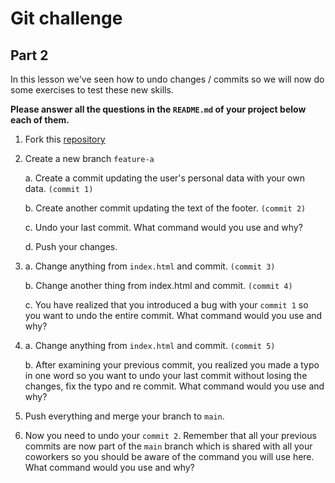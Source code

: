 # Git challenge

## Part 2

In this lesson we've seen how to undo changes / commits so we will now do some exercises to test these new skills.

**Please answer all the questions in the `README.md` of your project below each of them.**

1.  Fork this [repository](https://github.com/dualboot-partners/git-challenge-part2)

2.  Create a new branch `feature-a`

    a. Create a commit updating the user's personal data with your own data. `(commit 1)`

    b. Create another commit updating the text of the footer. `(commit 2)`

    c. Undo your last commit. What command would you use and why?

    d. Push your changes.

3.  a. Change anything from `index.html` and commit. `(commit 3)`

    b. Change another thing from index.html and commit. `(commit 4)`

    c. You have realized that you introduced a bug with your `commit 1` so you want to undo the entire commit. What command would you use and why?

4.  a. Change anything from `index.html` and commit. `(commit 5)`

    b. After examining your previous commit, you realized you made a typo in one word so you want to undo your last commit without losing the changes, fix the typo and re commit. What command would you use and why?

5.  Push everything and merge your branch to `main`.

6.  Now you need to undo your `commit 2`. Remember that all your previous commits are now part of the `main` branch which is shared with all your coworkers so you should be aware of the command you will use here. What command would you use and why?
